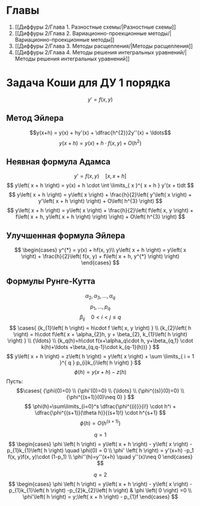 # Главы
1. [[Диффуры 2/Глава 1. Разностные схемы/|Разностные схемы]]
2. [[Диффуры 2/Глава 2. Вариационно-проекционные методы/|Вариационно-проекционные методы]]
3. [[Диффуры 2/Глава 3. Методы расщепления/|Методы расщепления]]
4. [[Диффуры 2/Глава 4. Методы решения интегральных уравнений/|Методы решения интегральных уравнений]]

# Задача Коши для ДУ 1 порядка

$$y'=f(x, y)$$
## Метод Эйлера
$$y(x+h) = y(x) + hy'(x) + \dfrac{h^{2}}2y''(x) + \ldots$$
$$y(x+h)=y(x)+h\cdot f(x, y)+O(h^2)$$

## Неявная формула Адамса
$$y' = f(x, y) \quad \left[ x, x + h \right]$$
$$
y\left( x + h \right) = y(x) + h \cdot \int \limits_{ x }^{ x + h } y'(x + t)dt
$$
$$
y\left( x + h \right)  = y\left( x \right)  + \frac{h}{2}\left( y'\left( x \right)  + y'\left( x + h \right)  \right)  + O\left( h^{3} \right)
$$
$$
y\left( x + h \right) = y\left( x \right)  + \frac{h}{2}\left( f\left( x, y \right) + f\left( x + h, y\left( x + h \right) \right) \right)  + O\left( h^{3} \right) 
$$
## Улучшенная формула Эйлера
$$
\begin{cases}
y^{*} = y(x) + hf(x, y)\\
y\left( x + h \right) = y\left( x \right)  + \frac{h}{2}\left( f(x, y) + f\left( x + h, y^{*} \right)  \right)
\end{cases}
$$
## Формулы Рунге-Кутта
$$\alpha_2, \alpha_3, \ldots, \alpha_q$$
$$p_1,\ldots,p_q$$
$$\beta_{ij}\quad 0<i<j\le q$$
$$
\cases{
{k_{1}\left( h \right) = h\cdot f \left( x, y \right) } \\
{k_{2}\left( h \right) = h\cdot f\left( x + \alpha_{2}h, y + \beta_{2}, k_{1}\left( h \right)  \right) } \\
{\ldots} \\
{k_q(h)=h\cdot f(x+\alpha_q\cdot h, y+\beta_{q,1} \cdot k(h)+\ldots +\beta_{q,q-1}\cdot k_{q-1}(h))}
}
$$
$$
y\left( x + h \right) = z\left( h \right) = y\left( x \right) + \sum \limits_{ i = 1 }^{ q } p_{i}k_{i\left( h \right) }
$$
$$
\phi(h)=y(x+h)-z(h)
$$
Пусть:
$$\cases{
{\phi(0)=0} \\
{\phi'(0)=0} \\
{\ldots} \\
{\phi^{(s)}(0)=0} \\
{\phi^{(s+1)}(0)\neq 0}
}
$$
$$
\phi(h)=\sum\limits_{i=0}^s \dfrac{\phi^{(i)}}{i!} \cdot h^i + \dfrac{\phi^{(s+1)}(\theta h)}{(s+1)!} \cdot h^{s+1}
$$
$$\phi(h)=O\left (h^{(s+1)} \right)$$

$$
q = 1
$$
$$
\begin{cases}
\phi \left( h \right) = y\left( x + h \right) - y\left( x \right)  -p_{1}k_{1}\left( h \right)  \quad \phi(0) = 0 \\
\phi' \left( h \right) = y'(x+h) -p_1 f(x, y)f(x, y)\cdot (1-p_1) \\
\phi''(h)=y''(x+h) \quad y''(x)\neq 0
\end{cases} 
$$

$$
q = {2}
$$
$$
\begin{cases}
\phi \left( h \right) = y\left( x + h \right)  - y\left( x \right) - p_{1}k_{1}\left( h \right) -p_{2}k_{2}\left( h \right)  & \phi \left( 0 \right) =0 \\
\phi'\left( h \right) = y;\left( x + h \right)  - p_{1}f
\end{cases}
$$



